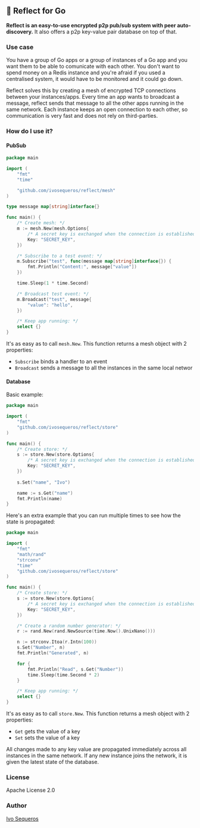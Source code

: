 ## 🐙 Reflect for Go

**Reflect is an easy-to-use encrypted p2p pub/sub system with peer auto-discovery.** It also offers a p2p key-value pair database on top of that.

### Use case

You have a group of Go apps or a group of instances of a Go app and you want them to be able to comunicate with each other. You don't want to spend money on a Redis instance and you're afraid if you used a centralised system, it would have to be monitored and it could go down.

Reflect solves this by creating a mesh of encrypted TCP connections between your instances/apps. Every time an app wants to broadcast a message, reflect sends that message to all the other apps running in the same network. Each instance keeps an open connection to each other, so communication is very fast and does not rely on third-parties.

### How do I use it?

#### PubSub

```go
package main

import (
	"fmt"
	"time"

	"github.com/ivosequeros/reflect/mesh"
)

type message map[string]interface{}

func main() {
	/* Create mesh: */
	m := mesh.New(mesh.Options{
		/* A secret key is exchanged when the connection is established to verify that the other peer can join the mesh */
		Key: "SECRET_KEY",
	})

	/* Subscribe to a test event: */
	m.Subscribe("test", func(message map[string]interface{}) {
		fmt.Println("Content:", message["value"])
	})

	time.Sleep(1 * time.Second)

	/* Broadcast test event: */
	m.Broadcast("test", message{
		"value": "hello",
	})

	/* Keep app running: */
	select {}
}
```

It's as easy as to call `mesh.New`. This function returns a mesh object with 2 properties:

- `Subscribe` binds a handler to an event
- `Broadcast` sends a message to all the instances in the same local networ

#### Database

Basic example:

```go
package main

import (
	"fmt"
	"github.com/ivosequeros/reflect/store"
)

func main() {
	/* Create store: */
	s := store.New(store.Options{
		/* A secret key is exchanged when the connection is established to verify that the other peer can join the mesh */
		Key: "SECRET_KEY",
    })
    
    s.Set("name", "Ivo")

    name := s.Get("name")
    fmt.Println(name)
}
```

Here's an extra example that you can run multiple times to see how the state is propagated:

```go
package main

import (
	"fmt"
	"math/rand"
	"strconv"
	"time"
	"github.com/ivosequeros/reflect/store"
)

func main() {
	/* Create store: */
	s := store.New(store.Options{
		/* A secret key is exchanged when the connection is established to verify that the other peer can join the mesh */
		Key: "SECRET_KEY",
	})

    /* Create a random number generator: */
	r := rand.New(rand.NewSource(time.Now().UnixNano()))

	n := strconv.Itoa(r.Intn(100))
	s.Set("Number", n)
	fmt.Println("Generated", n)

	for {
		fmt.Println("Read", s.Get("Number"))
		time.Sleep(time.Second * 2)
	}

	/* Keep app running: */
	select {}
}
```

It's as easy as to call `store.New`. This function returns a mesh object with 2 properties:

- `Get` gets the value of a key
- `Set` sets the value of a key

All changes made to any key value are propagated immediately across all instances in the same network. If any new instance joins the network, it is given the latest state of the database.


### License

Apache License 2.0

### Author
[Ivo Sequeros](https://github.com/ivosequeros)
